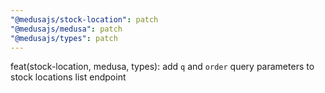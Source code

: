 ```yaml
---
"@medusajs/stock-location": patch
"@medusajs/medusa": patch
"@medusajs/types": patch
---
```


feat(stock-location, medusa, types): add `q` and `order` query parameters to stock locations list endpoint
